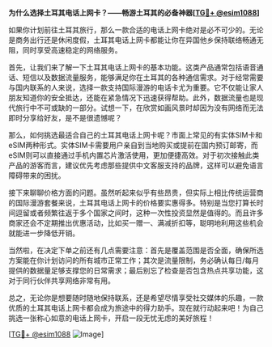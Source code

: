 **为什么选择土耳其电话上网卡？——畅游土耳其的必备神器[[TG💪+ @esim1088](https://t.me/s/esim1088)]**

如果你计划前往土耳其旅行，那么一款合适的电话上网卡绝对是必不可少的。无论是商务出行还是休闲度假，土耳其电话上网卡都能让你在异国他乡保持联络畅通无阻，同时享受高速稳定的网络服务。

首先，让我们来了解一下土耳其电话上网卡的基本功能。这类产品通常包括语音通话、短信以及数据流量服务，能够满足你在土耳其的各种通信需求。对于经常需要与国内联系的人来说，选择一款支持国际漫游的电话卡尤为重要。它不仅能让家人朋友知道你的安全抵达，还能在紧急情况下迅速获得帮助。此外，数据流量也是现代旅行中不可或缺的一部分。试想一下，在欣赏如画风景时却因为没有网络而无法即时分享给好友，是不是很遗憾呢？

那么，如何挑选最适合自己的土耳其电话上网卡呢？市面上常见的有实体SIM卡和eSIM两种形式。实体SIM卡需要用户亲自到当地购买或提前在国内预订邮寄，而eSIM则可以直接通过手机内置芯片激活使用，更加便捷高效。对于初次接触此类产品的游客而言，建议优先考虑那些提供中文客服支持的品牌，这样可以避免语言障碍带来的困扰。

接下来聊聊价格方面的问题。虽然听起来似乎有些昂贵，但实际上相比传统运营商的国际漫游套餐来说，土耳其电话上网卡的价格要实惠得多。特别是当您打算长时间逗留或者频繁往返于多个国家之间时，这种一次性投资显然是值得的。而且许多商家还会不定期推出优惠活动，比如买一赠一、满减折扣等，聪明地利用这些机会就能进一步降低开销。

当然啦，在决定下单之前还有几点需要注意：首先是覆盖范围是否全面，确保所选方案能在你计划访问的所有城市正常工作；其次是流量限制，务必确认每日/每月提供的数据量足够支撑您的日常需求；最后别忘了检查是否包含热点共享功能，这对于同行伙伴共享网络非常有用。

总之，无论你是想要随时随地保持联系，还是希望尽情享受社交媒体的乐趣，一款优质的土耳其电话上网卡都会成为旅途中的得力助手。现在就行动起来吧！为自己挑选一张称心如意的电话上网卡，开启一段无忧无虑的美好旅程！

[[TG💪+ @esim1088](https://t.me/s/esim1088) ![Image](https://i.postimg.cc/4NQfJmqS/Snipaste-2025-05-13-00-14-12.png)]